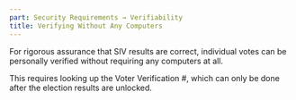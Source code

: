 ```yaml
---
part: Security Requirements → Verifiability
title: Verifying Without Any Computers
---
```


For rigorous assurance that SIV results are correct, individual votes can be personally verified without requiring any computers at all.

This requires looking up the Voter Verification #, which can only be done after the election results are unlocked.

